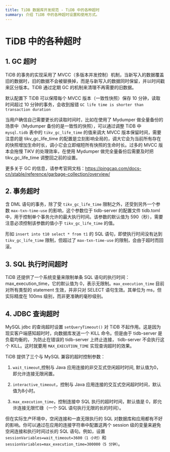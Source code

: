 ```yaml
---
title: TiDB 数据库开发规范 - TiDB 中的各种超时
summary: 介绍 TiDB 中的各种超时设置和使用方式。
---
```


# TiDB 中的各种超时

## 1. GC 超时

TiDB 的事务的实现采用了 MVCC（多版本并发控制）机制，当新写入的数据覆盖旧的数据时，旧的数据不会被替换掉，而是与新写入的数据同时保留，并以时间戳来区分版本。TiDB 通过定期 GC 的机制来清理不再需要的旧数据。

默认配置下 TiDB 可以保障每个 MVCC 版本（一致性快照）保存 10 分钟，读取时间超过 10 分钟的事务，会收到报错 `GC life time is shorter than transaction duration`

当用户确信自己需要更长的读取时间时，比如在使用了 Mydumper 做全量备份的场景中（Mydumper 备份的是一致性的快照），可以通过调整 TiDB 中
`mysql.tidb` 表中的 `tikv_gc_life_time` 的值来调大 MVCC 版本保留时间，需要注意的是 tikv_gc_life_time 的配置是立刻影响全局的，调大它会为当前所有存在的快照增加生命时长，调小它会立即缩短所有快照的生命时长。过多的 MVCC 版本会拖慢 TiKV 的处理效率，在使用 Mydumper 做完全量备份后需要及时把 tikv_gc_life_time 调整回之前的设置。

更多关于 GC 的信息，请参考官网文档：<https://pingcap.com/docs-cn/stable/reference/garbage-collection/overview/>

## 2. 事务超时

含 DML 语句的事务，除了受 `tikv_gc_life_time` 限制之外，还受到另外一个参数 `max-txn-time-use` 的影响，这个参数位于 tidb-server 的配置文件 tidb.toml 中，用于控制单个事务允许的最大执行时间。该参数的默认值为 590（秒），需要注意必须控制该参数的值小于 `tikv_gc_life_time` 的值。

形如 `insert into t10 select * from t1` 的 SQL 语句，即使执行时间没有达到 `tikv_gc_life_time` 限制，但超过了 `max-txn-time-use` 的限制，会由于超时而回滚。

## 3. SQL 执行时间超时

TiDB 还提供了一个系统变量来限制单条 SQL 语句的执行时间：max_execution_time，它的默认值为 0，表示无限制。`max_execution_time` 目前对所有类型的 statement 生效，并非只对 SELECT 语句生效。其单位为 ms，但实际精度在 100ms 级别，而非更准确的毫秒级别。

## 4. JDBC 查询超时

MySQL jdbc 的查询超时设置 `setQueryTimeout()` 对 TiDB 不起作用。这是因为现实客户端感知超时时，向数据库发送一个 KILL 命令。但是由于 tidb-server 是负载均衡的， 为防止在错误的 tidb-server 上终止连接， tidb-server 不会执行这个 KILL。这时就要用 `MAX_EXECUTION_TIME` 实现查询超时的效果。

TiDB 提供了三个与 MySQL 兼容的超时控制参数：

1. `wait_timeout`,控制与 Java 应用连接的非交互式空闲超时时间, 默认值为0，即允许连接无限闲置。

2. `interactive_timeout`，控制与 Java 应用连接的交互式空闲超时时间，默认值为8小时。

3. `max_execution_time`，控制连接中 SQL 执行的超时时间，默认值是 0，即允许连接无限忙碌（一个 SQL 语句执行无限的长的时间）。

但在实际生产环境中，空闲连接和一直无限执行的 SQL 对数据库和应用都有不好的影响。你可以通过在应用的连接字符串中配置这两个 session 级的变量来避免空闲连接和执行时间过长的 SQL 语句。例如，设置 `sessionVariables=wait_timeout=3600（1 小时）`和  `sessionVariables=max_execution_time=300000（5 分钟）`。

